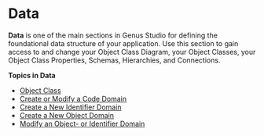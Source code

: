 # Data

**Data** is one of the main sections in Genus Studio for defining the foundational data structure of your application. Use this section to gain access to and change your Object Class Diagram, your Object Classes, your Object Class Properties, Schemas, Hierarchies, and Connections.

**Topics in Data**

* [Object Class](../object-class.md)
* [Create or Modify a Code Domain](object-class/create-or-modify-a-code-domain.md)
* [Create a New Identifier Domain](object-class/create-a-new-identifier-domain.md)
* [Create a New Object Domain](object-class/create-a-new-object-domain.md)
* [Modify an Object- or Identifier Domain](object-class/modify-an-object-or-identifier-domain.md)
